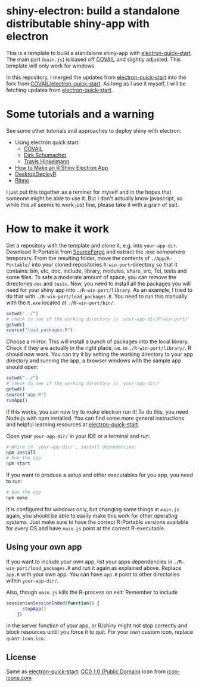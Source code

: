 # shiny-electron: build a standalone distributable shiny-app with electron

This is a template to build a standalone shiny-app with [electron-quick-start](https://github.com/electron/electron-quick-start). The main part (`main.js`) is based off [COVAIL](https://github.com/COVAIL/electron-quick-start/) and slightly adjusted. This template will only work for windows. 

In this repository, I merged the updates from [electron-quick-start](https://github.com/electron/electron-quick-start) into the fork from [COVAIL/electron-quick-start](https://github.com/COVAIL/electron-quick-start). As long as I use it myself, I will be fetching updates from [electron-quick-start](https://github.com/electron/electron-quick-start). 

# Some tutorials and a warning
See some other tutorials and approaches to deploy shiny with electron: 

* Using electron quick start:
    * [COVAIL](https://github.com/COVAIL/electron-quick-start)
    * [Dirk Schumacher](https://github.com/dirkschumacher/r-shiny-electron)
    * [Travis Hinkelmann](https://github.com/hinkelman/r-shiny-electron)
* [How to Make an R Shiny Electron App](https://github.com/lawalter/r-shiny-electron-app)
* [DesktopDeployR](https://github.com/wleepang/DesktopDeployR)
* [RInno](https://github.com/ficonsulting/RInno)

I just put this together as a reminer for myself and in the hopes that someone might be able to use it. But I don't actually know javascript, so while this all seems to work just fine, please take it with a grain of salt.

# How to make it work
Get a repository with the template and clone it, e.g. into `your-app-dir`. Download R-Portable from [SourceForge](https://sourceforge.net/projects/rportable/) and extract the .exe somewhere temporary. From the resulting folder, move the contents of `./App/R-Portable/` into your cloned repositories `R-win-port`-directory so that it contains: bin, etc, doc, include, library, modules, share, src, Tcl, tests and some files. To safe a moderate amount of space, you can remove the directories `doc` and `tests`. Now, you need to install all the packages you will need for your shiny app into `./R-win-port/library`. As an example, I tried to do that with `./R-win-port/load_packages.R`. You need to run this manually with the `R.exe` located at `./R-win-port/bin/`:

```r
setwd("../")
# check to see if the working directory is 'your-app-dir/R-win-port/'
getwd()
source("load_packages.R")
```
Choose a mirror. This will install a bunch of packages into the local library. Check if they are actually in the right place, i.e. in `./R-win-port/library/`. R should now work. You can try it by setting the working directory to your app directory and running the app, a browser windows with the sample app should open:

```r
setwd("../")
# check to see if the working directory is 'your-app-dir/'
getwd()
source("app.R")
runApp()
```

If this works, you can now try to make electron run it! To do this, you need Node.js with npm installed. You can find some more general instructions and helpful learning resources at [electron-quick-start](https://github.com/electron/electron-quick-start).

Open your `your-app-dir/` in your IDE or a terminal and run:
```bash
# While in 'your-app-dir/', install dependencies:
npm install
# Run the app
npm start
```

If you want to produce a setup and other executables for you app, you need to run:
```bash
# Run the app
npm make
```
It is configured for windows only, but changing some things in `main.js` again, you should be able to easily make this work for other operating systems. Just make sure to have the correct R-Portable versions available for every OS and have `main.js` point at the correct R-executable. 

## Using your own app

If you want to include your own app, list your apps dependencies in `./R-win-port/load_packages.R` and run it again as explained above. Replace `app.R` with your own app. You can have `app.R` point to other directories within `your-app-dir/`. 

Also, though `main.js` kills the R-process on exit: Remember to include 
``` r
session$onSessionEnded(function() {
      stopApp()
    })
```
in the server function of your app, or R/shiny might not stop correctly and block resources untill you force it to quit. For your own custom icon, replace `quant-icon.ico`.

## License

Same as [electron-quick-start](https://github.com/electron/electron-quick-start): [CC0 1.0 (Public Domain)](LICENSE.md)
Icon from [icon-icons.com](https://icon-icons.com/icon/quant-qnt/245484)